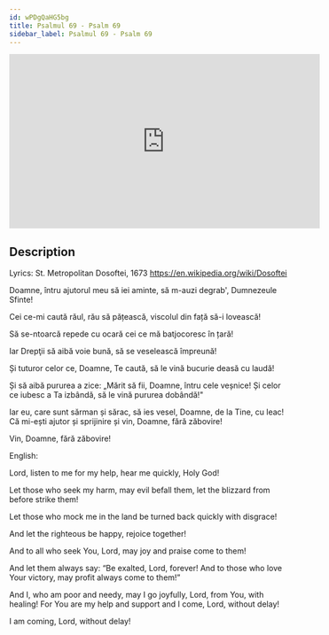 ```yaml
---
id: wPDgQaHG5bg
title: Psalmul 69 - Psalm 69
sidebar_label: Psalmul 69 - Psalm 69
---
```


<iframe
  width="560"
  height="315"
  src="https://www.youtube.com/embed/wPDgQaHG5bg"
  title="YouTube video player"
  frameborder="0"
  allow="accelerometer; autoplay; clipboard-write; encrypted-media; gyroscope; picture-in-picture; web-share"
  referrerpolicy="strict-origin-when-cross-origin"
  allowfullscreen
></iframe>

## Description

Lyrics: St. Metropolitan Dosoftei, 1673
https://en.wikipedia.org/wiki/Dosoftei

Doamne, întru ajutorul meu să iei aminte, 
să m-auzi degrab', Dumnezeule Sfinte! 

Cei ce-mi caută răul, rău să pățească, 
viscolul din față să-i lovească! 

Să se-ntoarcă repede cu ocară 
cei ce mă batjocoresc în țară! 

Iar Drepţii să aibă voie bună, 
să se veselească împreună! 

Și tuturor celor ce, Doamne, Te caută, 
să le vină bucurie deasă cu laudă! 

Și să aibă pururea a zice: 
„Mărit să fii, Doamne, întru cele veșnice!
Și celor ce iubesc a Ta izbândă, 
să le vină pururea dobândă!"

Iar eu, care sunt sărman și sărac, 
să ies vesel, Doamne, de la Tine, cu leac! 
Că mi-ești ajutor și sprijinire 
și vin, Doamne, fără zăbovire! 


Vin, Doamne, fără zăbovire!

English:

Lord, listen to me for my help,
hear me quickly, Holy God!

Let those who seek my harm, may evil befall them,
let the blizzard from before strike them!

Let those who mock me in the land be turned back quickly with disgrace!

And let the righteous be happy,
rejoice together!

And to all who seek You, Lord,
may joy and praise come to them!

And let them always say:
“Be exalted, Lord, forever!
And to those who love Your victory,
may profit always come to them!”

And I, who am poor and needy,
may I go joyfully, Lord, from You, with healing!
For You are my help and support
and I come, Lord, without delay!

I am coming, Lord, without delay!
